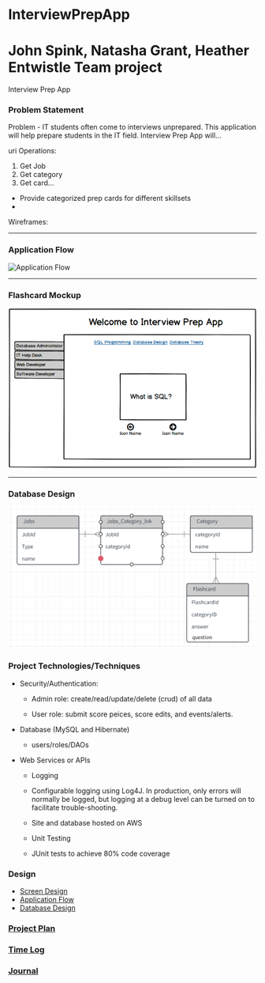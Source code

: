 # InterviewPrepApp
# John Spink, Natasha Grant, Heather Entwistle Team project

Interview Prep App

### Problem Statement
Problem - 
IT students often come to interviews unprepared. This application will help prepare students in the IT field.
Interview Prep App will...

uri Operations:
1) Get Job
2) Get category
3) Get card...


- Provide categorized prep cards for different skillsets
- 

Wireframes:
_________________________________________________________________________________________________________________

### Application Flow

![Application Flow]()

_________________________________________________________________________________________________________________

### Flashcard Mockup

![Home Page](https://github.com/MadJavaEntFall2017/InterviewPrepApp/blob/master/DesignDocuments/Screenshot%20from%202017-10-25%2016-41-31.png)

_________________________________________________________________________________________________________________


### Database Design
![Database Design](https://github.com/MadJavaEntFall2017/InterviewPrepApp/blob/master/DesignDocuments/database.png)






### Project Technologies/Techniques 

* Security/Authentication: 

  * Admin role: create/read/update/delete (crud) of all data

  * User role: submit score peices, score edits, and events/alerts. 
    

* Database (MySQL and Hibernate)
  * users/roles/DAOs



* Web Services or APIs

  * Logging

  * Configurable logging using Log4J. In production, only errors will normally be logged, but logging at a debug level can be turned on to      facilitate trouble-shooting. 

  * Site and database hosted on AWS

  * Unit Testing

  * JUnit tests to achieve 80% code coverage 

### Design

* [Screen Design]()
* [Application Flow]()
* [Database Design]()

### [Project Plan]()

### [Time Log]() 
### [Journal]()
